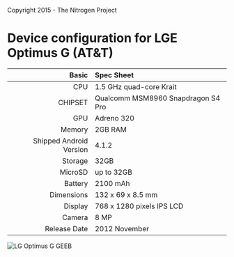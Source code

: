 Copyright 2015 - The Nitrogen Project

Device configuration for LGE Optimus G (AT&T)
=====================================

Basic   | Spec Sheet
-------:|:-------------------------
CPU     | 1.5 GHz quad-core Krait
CHIPSET | Qualcomm MSM8960 Snapdragon S4 Pro
GPU     | Adreno 320
Memory  | 2GB RAM
Shipped Android Version | 4.1.2
Storage | 32GB
MicroSD | up to 32GB
Battery | 2100 mAh
Dimensions | 132 x 69 x 8.5 mm
Display | 768 x 1280 pixels IPS LCD
Camera  | 8 MP
Release Date | 2012 November


![LG Optimus G GEEB](http://cdn.gsmarena.com/vv/newsimg/12/10/optimus-g-att/gsmarena_001.jpg "LG Optimus G GEEB")
